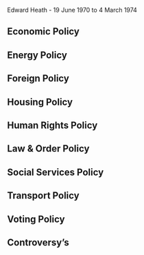 Edward Heath - 19 June 1970 to 4 March 1974
## Economic Policy

## Energy Policy

## Foreign Policy

## Housing Policy

## Human Rights Policy

## Law & Order Policy

## Social Services Policy

## Transport Policy

## Voting Policy

## Controversy’s
